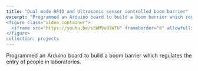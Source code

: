 ```yaml
---
title: "Dual mode RFID and Ultrasonic sensor controlled boom barrier"
excerpt: "Programmed an Arduino board to build a boom barrier which regulates the entry of people in laboratories.<br/>
<figure class="video_container">
  <iframe src="https://youtu.be/s5WM9uQlWTU" frameborder="0" allowfullscreen="true"> </iframe>
</figure>
collection: projects
---
```

<p style='text-align: justify;'> 
Programmed an Arduino board to build a boom barrier which regulates the entry of people in laboratories.</p>

